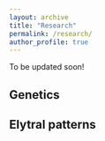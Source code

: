 ```yaml
---
layout: archive
title: "Research"
permalink: /research/
author_profile: true
---
```


To be updated soon! 

## Genetics 

## Elytral patterns
